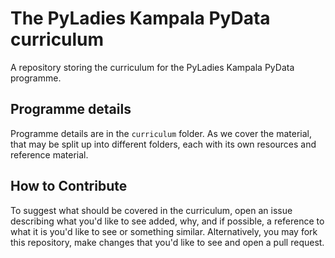 # The PyLadies Kampala PyData curriculum
A repository storing the curriculum for the PyLadies Kampala PyData programme.

## Programme details
Programme details are in the `curriculum` folder. As we cover the material, that may be split up into different folders, each with its own resources and reference material.

## How to Contribute
To suggest what should be covered in the curriculum, open an issue describing what you'd like to see added, why, and if possible, a reference to what it is you'd like to see or something similar. Alternatively, you may fork this repository, make changes that you'd like to see and open a pull request.
